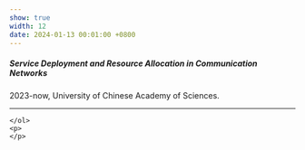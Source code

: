 ```yaml
---
show: true
width: 12
date: 2024-01-13 00:01:00 +0800
---
```


<style>
    ol {
        list-style-type: none; /* 去掉默认数字样式 */
        padding-left: 0;      /* 去掉左边距 */
    }
    ol li {
        counter-increment: list-counter; /* 增加计数器 */
    }
    ol li::before {
        content: "[" counter(list-counter) "] "; /* 使用计数器生成内容 */
        font-weight: bold; /* 加粗编号（可选） */
    }
</style>


<div class="p-4">
    <h5>Service Deployment and Resource Allocation in Communication Networks</h5>
    <h7>2023-now, University of Chinese Academy of Sciences.</h7>
    <hr />
    <ol>

    </ol>
    <p>
    </p>
</div>

